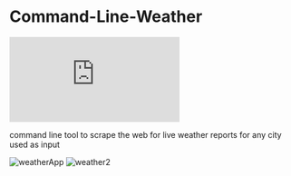 # Command-Line-Weather
![](https://img.shields.io/github/size/richiedevr/Command-Line-Weather/live_weather.py?style=for-the-badge)

command line tool to scrape the web for live weather reports for any city used as input 

![weatherApp](https://user-images.githubusercontent.com/78895761/146520541-222bec17-87b9-4238-b602-50d8fb191be4.png)
![weather2](https://user-images.githubusercontent.com/78895761/146520745-062d0661-9c39-4a75-955a-71f5295f5ac5.png)
